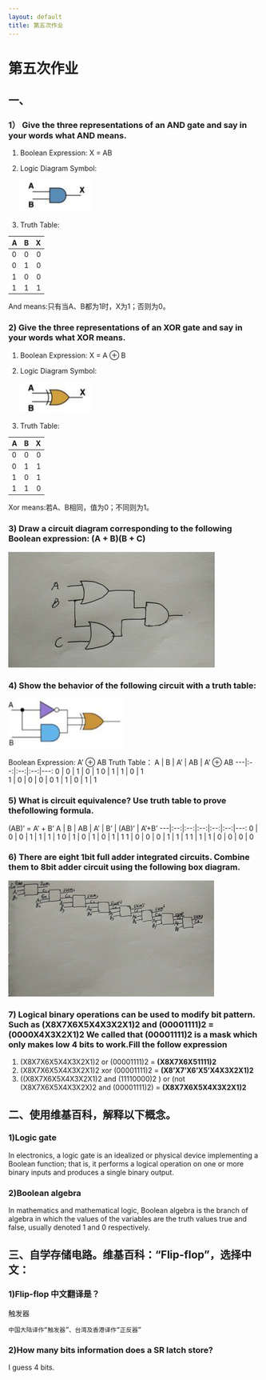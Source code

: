 ```yaml
---
layout: default
title: 第五次作业
---
```


# 第五次作业

## 一、
### 1） Give the three representations of an AND gate and say in your words what AND means.
1. Boolean Expression: X = AB 
2. Logic Diagram Symbol:

    ![](images/AND.png)

3. Truth Table:

 A | B | X  
---|:--:|---:
 0 | 0 | 0  
 0 | 1 | 0
 1 | 0 | 0
 1 | 1 | 1

 And means:只有当A、B都为1时，X为1；否则为0。

 ### 2) Give the three representations of an XOR gate and say in your words what XOR means.
1. Boolean Expression: X = A ⊕ B 
2. Logic Diagram Symbol:

    ![](images/XOR.png)

3. Truth Table:

 A | B | X  
---|:--:|---:
 0 | 0 | 0  
 0 | 1 | 1
 1 | 0 | 1
 1 | 1 | 0

 Xor means:若A、B相同，值为0；不同则为1。

 ### 3) Draw a circuit diagram corresponding to the following Boolean expression: (A + B)(B + C)
 ![](images/expression.png)

 ### 4) Show the behavior of the following circuit with a truth table:
 ![](images/question.png)

 Boolean Expression: A’ ⊕ AB
 Truth Table：
 A | B | A’ | AB | A’ ⊕ AB
---|:--:|:--:|:--:|---:
 0 | 0 | 1  | 0  | 1 
 0 | 1 | 1  | 0  | 1  
 1 | 0 | 0  | 0  | 0 
 1 | 1 | 0  | 1  | 1

###  5) What is circuit equivalence? Use truth table to prove thefollowing formula.
(AB)’ = A’ + B’ 
 A | B | AB | A’ | B’ | (AB)’ | A’+B’ 
---|:--:|:--:|:--:|:--:|:--:|---:
 0 | 0 | 0  | 1  | 1  | 1     | 1
 0 | 1 | 0  | 1  | 0  | 1     | 1
 1 | 0 | 0  | 0  | 1  | 1     | 1
 1 | 1 | 1  | 0  | 0  | 0     | 0

 ### 6) There are eight 1bit full adder integrated circuits. Combine them to 8bit adder circuit using the following box diagram.
![](images/circuit.png)

### 7) Logical binary operations can be used to modify bit pattern. Such as (X8X7X6X5X4X3X2X1)2 and (00001111)2 = (0000X4X3X2X1)2 We called that (00001111)2 is a mask which only makes low 4 bits to work.Fill the follow expression

1. (X8X7X6X5X4X3X2X1)2 or (00001111)2 = **(X8X7X6X51111)2**
2.  (X8X7X6X5X4X3X2X1)2 xor (00001111)2 = **(X8’X7’X6’X5’X4X3X2X1)2**
3.  ((X8X7X6X5X4X3X2X1)2 and (11110000)2 ) or (not (X8X7X6X5X4X3X2X)2 and (00001111)2) = **(X8X7X6X5X4X3X2X1)2**

## 二、使用维基百科，解释以下概念。
### 1)Logic gate
In electronics, a logic gate is an idealized or physical device implementing a Boolean function; that is, it performs a logical operation on one or more binary inputs and produces a single binary output.
### 2)Boolean algebra
In mathematics and mathematical logic, Boolean algebra is the branch of algebra in which the values of the variables are the truth values true and false, usually denoted 1 and 0 respectively.

## 三、自学存储电路。维基百科：“Flip-flop”，选择中文：
### 1)Flip-flop 中文翻译是？
触发器

    中国大陆译作“触发器”、台湾及香港译作“正反器”
### 2)How many bits information does a SR latch store?
I guess 4 bits.

